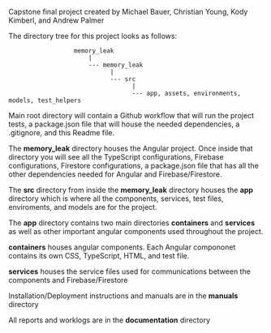 Capstone final project created by Michael Bauer, Christian Young, Kody Kimberl, and Andrew Palmer

The directory tree for this project looks as follows:

                      memory_leak
                          |
                          --- memory_leak
                                |
                                --- src
                                      |
                                      --- app, assets, environments, models, test_helpers

Main root directory will contain a Github workflow that will run the project tests, a package.json file that will house the needed dependencies, a .gitignore, and this Readme file.

The **memory_leak** directory houses the Angular project. Once inside that directory you will see all the TypeScript configurations, Firebase configurations, Firestore configurations, a package.json file that has all the other dependencies needed for Angular and Firebase/Firestore.

The **src** directory from inside the **memory_leak** directory houses the **app** directory which is where all the components, services, test files, enviroments, and models are for the project.

The **app** directory contains two main directories **containers** and **services** as well as other important angular components used throughout the project. 

**containers** houses angular components. Each Angular compononet contains its own CSS, TypeScript, HTML, and test file.

**services** houses the service files used for communications between the components and Firebase/Firestore

Installation/Deployment instructions and manuals are in the **manuals** directory

All reports and worklogs are in the **documentation** directory
